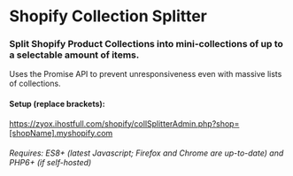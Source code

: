 # Shopify Collection Splitter
### Split Shopify Product Collections into mini-collections of up to a selectable amount of items.
Uses the Promise API to prevent unresponsiveness even with massive lists of collections.

#### Setup (replace brackets):
https://zyox.ihostfull.com/shopify/collSplitterAdmin.php?shop=[shopName].myshopify.com

###### Requires: ES8+ (latest Javascript; Firefox and Chrome are up-to-date) and PHP6+ (if self-hosted)
